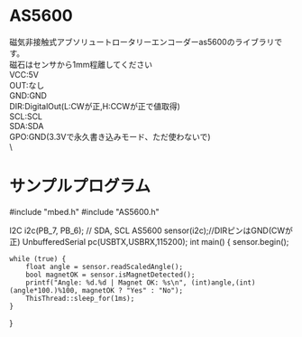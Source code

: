 # AS5600
磁気非接触式アブソリュートロータリーエンコーダーas5600のライブラリです。 \
磁石はセンサから1mm程離してください \
VCC:5V \
OUT:なし \
GND:GND \
DIR:DigitalOut(L:CWが正,H:CCWが正で値取得) \
SCL:SCL \
SDA:SDA \
GPO:GND(3.3Vで永久書き込みモード、ただ使わないで) \
\
# サンプルプログラム


#include "mbed.h"
#include "AS5600.h"

I2C i2c(PB_7, PB_6); // SDA, SCL
AS5600 sensor(i2c);//DIRピンはGND(CWが正)
UnbufferedSerial pc(USBTX,USBRX,115200);
int main() {
    sensor.begin();

    while (true) {
        float angle = sensor.readScaledAngle();
        bool magnetOK = sensor.isMagnetDetected();
        printf("Angle: %d.%d | Magnet OK: %s\n", (int)angle,(int)(angle*100.)%100, magnetOK ? "Yes" : "No");
        ThisThread::sleep_for(1ms);
    }
}
